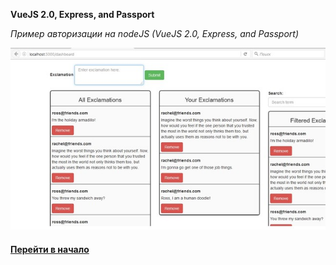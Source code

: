 **VueJS 2.0, Express, and Passport**

*Пример авторизации на nodeJS (VueJS 2.0, Express, and Passport)*

![](../img/auth.jpg "VueJS 2.0, Express, and Passport")


#### [Перейти в начало](https://github.com/tsvetkovpro/sources#server)